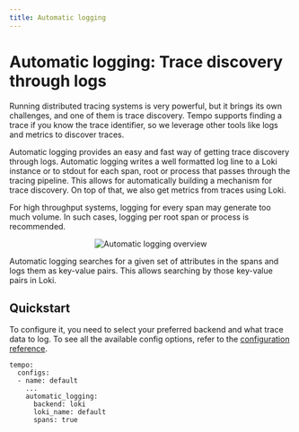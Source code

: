 ```yaml
---
title: Automatic logging
---
```


# Automatic logging: Trace discovery through logs

Running distributed tracing systems is very powerful, but it brings its own challenges,
and one of them is trace discovery.
Tempo supports finding a trace if you know the trace identifier,
so we leverage other tools like logs and metrics to discover traces.

Automatic logging provides an easy and fast way of getting trace discovery through logs.
Automatic logging writes a well formatted log line to a Loki instance or to stdout for each span, root or process that passes through the tracing pipeline.
This allows for automatically building a mechanism for trace discovery.
On top of that, we also get metrics from traces using Loki.

For high throughput systems, logging for every span may generate too much volume.
In such cases, logging per root span or process is recommended.

<p align="center"><img src="../automatic-logging.png" alt="Automatic logging overview"></p>

Automatic logging searches for a given set of attributes in the spans and logs them as key-value pairs.
This allows searching by those key-value pairs in Loki.

## Quickstart

To configure it, you need to select your preferred backend and what trace data to log.
To see all the available config options, refer to the [configuration reference](https://github.com/grafana/agent/blob/main/docs/configuration-reference.md#tempo_instance_config).

```
tempo:
  configs:
  - name: default
    ...
    automatic_logging:
      backend: loki
      loki_name: default
      spans: true
```
